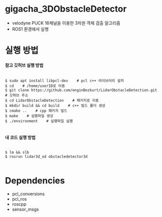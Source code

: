 # gigacha_3DObstacleDetector
+ velodyne PUCK 16채널을 이용한 3차원 객체 검출 알고리즘
+ ROS1 환경에서 실행

# 실행 방법
#### 참고 깃허브 실행 방법
<pre>
<code>
$ sudo apt install libpcl-dev    # pcl c++ 라이브러리 설치
$ cd    # /home/userID로 이동
$ git clone https://github.com/enginBozkurt/LidarObstacleDetection.git    # 깃허브 주소
$ cd LidarObstacleDetection    # 패키지로 이동
$ mkdir build && cd build    # c++ 빌드 폴더 생성
$ cmake ..    # cpp 패키지 빌드
$ make    # 실행파일 생성
$ ./environment    # 실행파일 실행
</code>
</pre>

#### 내 코드 실행 방법

<pre>
<code>
$ lm && slb
$ rosrun lidar3d_od obstacledetector3d
</code>
</pre>

# Dependencies
- pcl_conversions
- pcl_ros
- roscpp
- sensor_msgs
